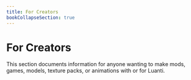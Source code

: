```yaml
---
title: For Creators
bookCollapseSection: true
---
```


# For Creators

This section documents information for anyone wanting to make mods, games, models, texture packs, or animations with or for Luanti.
